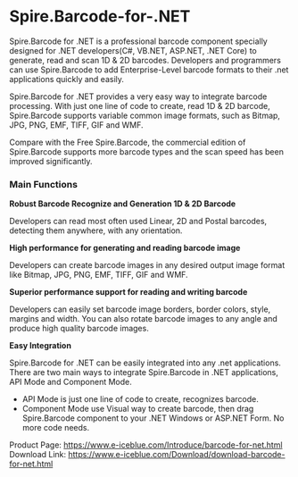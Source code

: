 # Spire.Barcode-for-.NET

Spire.Barcode for .NET is a professional barcode component specially designed for .NET developers(C#, VB.NET, ASP.NET, .NET Core) to generate, read and scan 1D & 2D barcodes. Developers and programmers can use Spire.Barcode to add Enterprise-Level barcode formats to their .net applications quickly and easily.

Spire.Barcode for .NET provides a very easy way to integrate barcode processing. With just one line of code to create, read 1D & 2D barcode, Spire.Barcode supports variable common image formats, such as Bitmap, JPG, PNG, EMF, TIFF, GIF and WMF.

Compare with the Free Spire.Barcode, the commercial edition of Spire.Barcode supports more barcode types and the scan speed has been improved significantly.

<h3>Main Functions</h3>

<b>Robust Barcode Recognize and Generation 1D & 2D Barcode</b>

Developers can read most often used Linear, 2D and Postal barcodes, detecting them anywhere, with any orientation.

<b>High performance for generating and reading barcode image</b>

Developers can create barcode images in any desired output image format like Bitmap, JPG, PNG, EMF, TIFF, GIF and WMF.

<b>Superior performance support for reading and writing barcode</b>

Developers can easily set barcode image borders, border colors, style, margins and width. You can also rotate barcode images to any angle and produce high quality barcode images.

<b>Easy Integration</b>

Spire.Barcode for .NET can be easily integrated into any .net applications. There are two main ways to integrate Spire.Barcode in .NET applications, API Mode and Component Mode.
<ul> 
<li>API Mode is just one line of code to create, recognizes barcode.</li>
<li>Component Mode use Visual way to create barcode, then drag Spire.Barcode component to your .NET Windows or ASP.NET Form. No more code needs.</li>
</ul> 

Product Page: https://www.e-iceblue.com/Introduce/barcode-for-net.html <br>
Download Link: https://www.e-iceblue.com/Download/download-barcode-for-net.html
